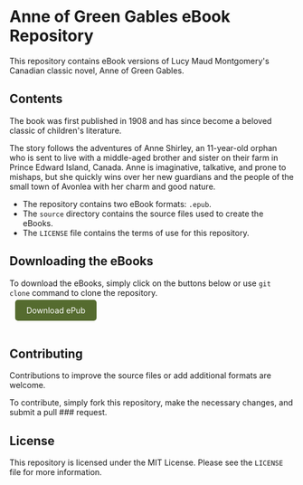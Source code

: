 <!DOCTYPE html>
<html>
  <head>
    <meta charset="UTF-8">
  </head>
  <body>
    <h1>Anne of Green Gables eBook Repository</h1>
    <p>This repository contains eBook versions of Lucy Maud Montgomery's Canadian classic novel, Anne of Green Gables.</p>
    <h2>Contents</h2>
    <p>The book was first published in 1908 and has since become a beloved classic of children's literature.

The story follows the adventures of Anne Shirley, an 11-year-old orphan who is sent to live with a middle-aged brother and sister on their farm in Prince Edward Island, Canada. Anne is imaginative, talkative, and prone to mishaps, but she quickly wins over her new guardians and the people of the small town of Avonlea with her charm and good nature.
</p>
    <ul>
      <li>The repository contains two eBook formats: <code>.epub</code>.</li>
      <li>The <code>source</code> directory contains the source files used to create the eBooks.</li>
      <li>The <code>LICENSE</code> file contains the terms of use for this repository.</li>
    </ul>
    <h2>Downloading the eBooks</h2>
    <p>To download the eBooks, simply click on the buttons below or use <code>git clone</code> command to clone the repository.</p><div class="download_epub"  style="margin: 10px; margin-buttom: 0px;">
    <a href="#" style="background-color: #556B2F; color: white; padding: 10px 20px; text-decoration: none; border-radius: 5px;">Download ePub</a></div><br/>
    <h2>Contributing</h2>
    <p>Contributions to improve the source files or add additional formats are welcome.</p>
    <p>To contribute, simply fork this repository, make the necessary changes, and submit a pull ### request.</p>
    <h2>License</h2>
    <p>This repository is licensed under the MIT License. Please see the <code>LICENSE</code> file for more information.</p>
  </body>
</html>
